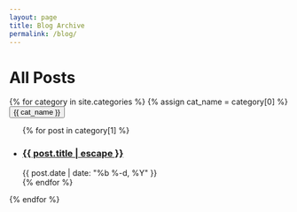 ```yaml
---
layout: page
title: Blog Archive
permalink: /blog/
---
```


<h1>All Posts</h1>

<div class="accordion-container">
  {% for category in site.categories %}
    {% assign cat_name = category[0] %}
    <button class="accordion">{{ cat_name }}</button>
    <div class="panel">
      <ul class="post-list">
        {% for post in category[1] %}
          <li>
            <h3><a href="{{ post.url | relative_url }}">{{ post.title | escape }}</a></h3>
            <span class="post-meta">{{ post.date | date: "%b %-d, %Y" }}</span>
          </li>
        {% endfor %}
      </ul>
    </div>
  {% endfor %}
</div>
<script>
  document.addEventListener("DOMContentLoaded", function() {
    var acc = document.getElementsByClassName("accordion");
    for (var i = 0; i < acc.length; i++) {
      // Create and append icon element
      var icon = document.createElement("i");
      icon.className = "fas fa-chevron-down icon";
      acc[i].appendChild(icon);

      acc[i].addEventListener("click", function() {
        this.classList.toggle("active");
        var panel = this.nextElementSibling;
        var icon = this.querySelector('.icon');
        if (panel.style.display === "block") {
          panel.style.display = "none";
          icon.classList.replace('fa-chevron-up', 'fa-chevron-down');
        } else {
          panel.style.display = "block";
          icon.classList.replace('fa-chevron-down', 'fa-chevron-up');
        }
      });
    }
  });
</script>
